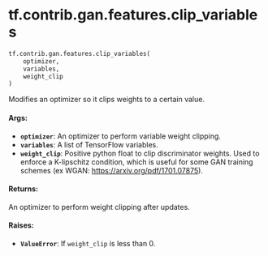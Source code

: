 <div itemscope itemtype="http://developers.google.com/ReferenceObject">
<meta itemprop="name" content="tf.contrib.gan.features.clip_variables" />
<meta itemprop="path" content="Stable" />
</div>

# tf.contrib.gan.features.clip_variables

``` python
tf.contrib.gan.features.clip_variables(
    optimizer,
    variables,
    weight_clip
)
```

Modifies an optimizer so it clips weights to a certain value.

#### Args:

* <b>`optimizer`</b>: An optimizer to perform variable weight clipping.
* <b>`variables`</b>: A list of TensorFlow variables.
* <b>`weight_clip`</b>: Positive python float to clip discriminator weights. Used to
    enforce a K-lipschitz condition, which is useful for some GAN training
    schemes (ex WGAN: https://arxiv.org/pdf/1701.07875).


#### Returns:

An optimizer to perform weight clipping after updates.


#### Raises:

* <b>`ValueError`</b>: If `weight_clip` is less than 0.